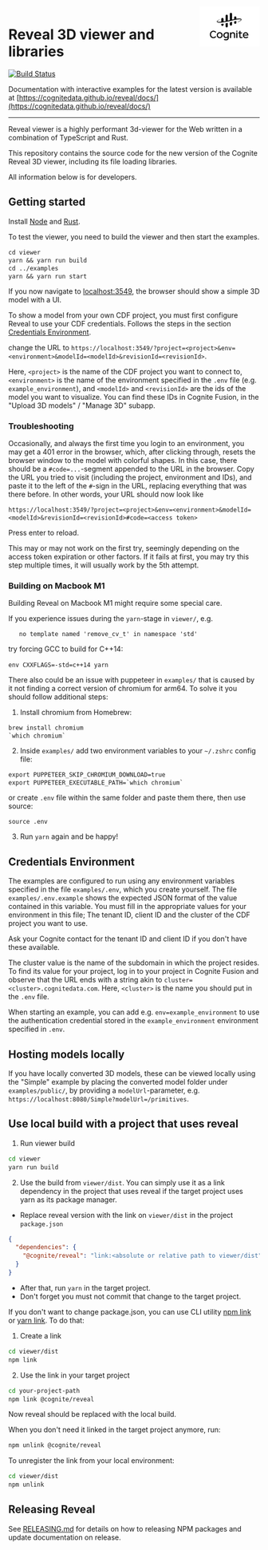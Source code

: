 <a href="https://cognite.com/">
<picture>
  <source media="(prefers-color-scheme: dark)" srcset="./cognite_logo_dark.png">
  <img src="./cognite_logo.png" alt="Cognite logo" title="Cognite" align="right" height="80" />
</picture>
</a>

# Reveal 3D viewer and libraries

[![Build Status](https://github.com/cognitedata/reveal/actions/workflows/ci.yml/badge.svg
)](https://github.com/cognitedata/reveal/actions/workflows/ci.yml)

Documentation with interactive examples for the latest version is available at [https://cognitedata.github.io/reveal/docs/](https://cognitedata.github.io/reveal/docs/)

---

Reveal viewer is a highly performant 3d-viewer for the Web written in a combination of TypeScript and Rust.

This repository contains the source code for the new version of the Cognite Reveal 3D viewer,
including its file loading libraries.

All information below is for developers.

## Getting started

Install [Node](https://nodejs.org/en/download/) and [Rust](https://doc.rust-lang.org/cargo/getting-started/installation.html).

To test the viewer, you need to build the viewer and then start the examples.

```
cd viewer
yarn && yarn run build
cd ../examples
yarn && yarn run start
```

If you now navigate to [localhost:3549](https://localhost:3549), the browser should show a simple 3D model with a UI.

To show a model from your own CDF project, you must first configure Reveal to use your CDF credentials. Follows the steps in the section [Credentials Environment](#Credentials-Environment).

change the URL to `https://localhost:3549/?project=<project>&env=<environment>&modelId=<modelId>&revisionId=<revisionId>`.

Here, `<project>` is the name of the CDF project you want to connect to, `<environment>` is the name of the environment specified in the `.env` file (e.g. `example_environment`), and `<modelId>` and `<revisionId>` are the ids of the model you want to visualize. You can find these IDs in Cognite Fusion, in the "Upload 3D models" / "Manage 3D" subapp.

### Troubleshooting

Occasionally, and always the first time you login to an environment, you may get a 401 error in the browser, which, after clicking through, resets the browser window to the model with colorful shapes. In this case, there should be a `#code=...`-segment appended to the URL in the browser. Copy the URL you tried to visit (including the project, environment and IDs), and paste it to the left of the `#`-sign in the URL, replacing everything that was there before. In other words, your URL should now look like

```
https://localhost:3549/?project=<project>&env=<environment>&modelId=<modelId>&revisionId=<revisionId>#code=<access token>
```

Press enter to reload.

This may or may not work on the first try, seemingly depending on the access token expiration or other factors. If it fails at first, you may try this step multiple times, it will usually work by the 5th attempt.

### Building on Macbook M1

Building Reveal on Macbook M1 might require some special care.

If you experience issues during the `yarn`-stage in `viewer/`, e.g.
```
   no template named 'remove_cv_t' in namespace 'std'
```
try forcing GCC to build for C++14:

`env CXXFLAGS=-std=c++14 yarn`

There also could be an issue with puppeteer in `examples/` that is caused by it not finding a correct version of chromium for arm64. To solve it you should follow additional steps:

1. Install chromium from Homebrew:
```
brew install chromium
`which chromium`
```

2. Inside `examples/` add two environment variables to your `~/.zshrc` config file:
```
export PUPPETEER_SKIP_CHROMIUM_DOWNLOAD=true
export PUPPETEER_EXECUTABLE_PATH=`which chromium`
```
or create `.env` file within the same folder and paste them there, then use source:
```
source .env
```
3. Run `yarn` again and be happy!

## Credentials Environment

The examples are configured to run using any environment variables specified in the file `examples/.env`, which you create yourself.  The file `examples/.env.example` shows the expected JSON format of the value contained in this variable. You must fill in the appropriate values for your environment in this file; The tenant ID, client ID and the cluster of the CDF project you want to use.

Ask your Cognite contact for the tenant ID and client ID if you don't have these available.

The cluster value is the name of the subdomain in which the project resides. To find its value for your project, log in to your project in Cognite Fusion and observe that the URL ends with a string akin to `cluster=<cluster>.cognitedata.com`. Here, `<cluster>` is the name you should put in the `.env` file.

When starting an example, you can add e.g. `env=example_environment` to use the authentication credential stored in the `example_environment` environment specified in `.env`.

## Hosting models locally

If you have locally converted 3D models, these can be viewed locally using the "Simple" example by
placing the converted model folder under `examples/public/`, by providing a `modelUrl`-parameter, e.g.
`https://localhost:8080/Simple?modelUrl=/primitives`.

## Use local build with a project that uses reveal

1. Run viewer build

```bash
cd viewer
yarn run build
```

2. Use the build from `viewer/dist`.
You can simply use it as a link dependency in the project that uses reveal if
the target project uses yarn as its package manager.

  * Replace reveal version with the link on `viewer/dist` in the project `package.json`
```json
{
  "dependencies": {
    "@cognite/reveal": "link:<absolute or relative path to viewer/dist"
  }
}
```
  * After that, run `yarn` in the target project.
  * Don't forget you must not commit that change to the target project.

If you don't want to change package.json, you can use CLI utility [npm link](https://docs.npmjs.com/cli/link)
or [yarn link](https://classic.yarnpkg.com/en/docs/cli/link/). To do that:

1. Create a link

```bash
cd viewer/dist
npm link
```

2. Use the link in your target project

```bash
cd your-project-path
npm link @cognite/reveal
```

Now reveal should be replaced with the local build.

When you don't need it linked in the target project anymore, run:

```bash
npm unlink @cognite/reveal
```

To unregister the link from your local environment:

```bash
cd viewer/dist
npm unlink
```

## Releasing Reveal

See [RELEASING.md](RELEASING.md) for details on how to releasing NPM packages and update
documentation on release.
